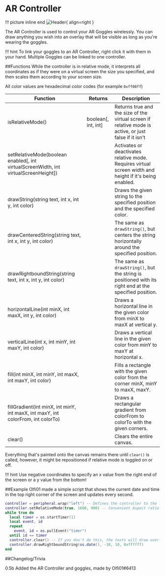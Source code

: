 # AR Controller
!!! picture inline end
    ![Header](https://srendi.de/wp-content/uploads/2021/04/AR-Controller.png){ align=right }

The AR Controller is used to control your AR Goggles wirelessly. You can draw anything you wish into an overlay that will be visible as long as you're wearing the goggles.

!!! hint
    To link your goggles to an AR Controller, right click it with them in your hand. Multiple Goggles can be linked to one controller.

##Functions
While the controller is in relative mode, it interprets all coordinates as if they were on a virtual screen the size you specified, and then scales them according to your screen size.

All color values are hexadecimal color codes (for example ```0xff00ff```)

| Function | Returns  | Description |
|------------|--------------|-------------|
| isRelativeMode()  | boolean\[, int, int\] | Returns true and the size of the virtual screen if relative mode is active, or just false if it isn't |
| setRelativeMode(boolean enabled\[, int virtualScreenWidth, int virtualScreenHeight\])  | | Activates or deactivates relative mode. Requires virtual screen width and height if it's being enabled. |
| drawString(string text, int x, int y, int color) | | Draws the given string to the specified position and the specified color. |
| drawCenteredString(string text, int x, int y, int color) | | The same as ```drawString()```, but centers the string horizontally around the specified position. |
| drawRightboundString(string text, int x, int y, int color) | | The same as ```drawString()```, but the string is positioned with its right end at the specified position. |
| horizontalLine(int minX, int maxX, int y, int color) | | Draws a horizontal line in the given color from minX to maxX at vertical y. |
| verticalLine(int x, int minY, int maxY, int color) | | Draws a vertical line in the given color from minY to maxY at horizontal x. |
| fill(int minX, int minY, int maxX, int maxY, int color) | | Fills a rectangle with the given color from the corner minX, minY to maxX, maxY. |
| fillGradient(int minX, int minY, int maxX, int maxY, int colorFrom, int colorTo) | | Draws a rectangular gradient from colorFrom to colorTo with the given corners. |
| clear() | | Clears the entire canvas. |

Everything that's painted onto the canvas remains there until ```clear()``` is called, however, it might be repositioned if relative mode is toggled on or off.

!!! hint
    Use negative coordinates to specify an x value from the right end of the screen or a y value from the bottom!

##Example
Olfi01 made a simple script that shows the current date and time in the top right corner of the screen and updates every second.
```lua
controller = peripheral.wrap("left") -- Defines the controller to the left of the computer
controller.setRelativeMode(true, 1600, 900) -- Convenient Aspect ratio for most screens
while true do
  local timer = os.startTimer(1)
  local event, id
  repeat
    event, id = os.pullEvent("timer")
  until id == timer
  controller.clear() -- If you don't do this, the texts will draw over each other
  controller.drawRightboundString(os.date(), -10, 10, 0xffffff)
end
```

##Changelog/Trivia

0.5b
Added the AR Controller and goggles, made by Olfi01#6413
